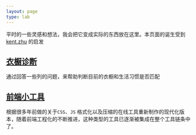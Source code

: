 ```yaml
---
layout: page
type: lab
---
```


平时的一些灵感和想法，我会把它变成实际的东西放在这里。本页面的诞生受到 [kent.zhu](http://www.ikent.me/blog/demo) 的启发

## [衣橱诊断](https://www.tortorse.com/wardrobe-diagnostics/)

通过回答一些列的问题，来帮助判断目前的衣橱和生活习惯是否匹配

## [前端小工具](https://www.tortorse.com/fe-tools/)

根据很多年前做的关于`CSS`、`JS` 格式化以及压缩的在线工具重新制作的现代化版本，随着前端工程化的不断推进，这种类型的工具已逐渐被集成在整个工具链条中了。
